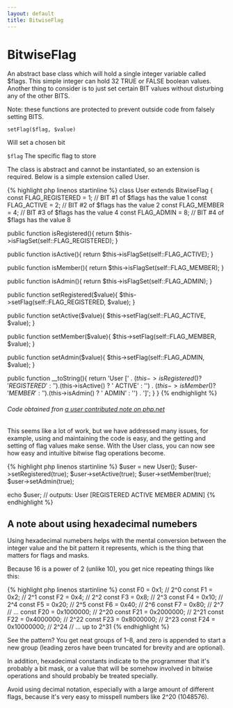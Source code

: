 ```yaml
---
layout: default
title: BitwiseFlag
---
```


# BitwiseFlag

An abstract base class which will hold a single integer variable called $flags. This simple integer can hold 32 TRUE or FALSE boolean values. Another thing to consider is to just set certain BIT values without disturbing any of the other BITS. 

Note: these functions are protected to prevent outside code from falsely setting BITS.

```
setFlag($flag, $value) 
```
Will set a chosen bit

`$flag` The specific flag to store

The class is abstract and cannot be instantiated, so an extension is required. Below is a simple extension called User.

{% highlight php linenos startinline %}
class User extends BitwiseFlag
{
  const FLAG_REGISTERED = 1; // BIT #1 of $flags has the value 1
  const FLAG_ACTIVE = 2;     // BIT #2 of $flags has the value 2
  const FLAG_MEMBER = 4;     // BIT #3 of $flags has the value 4
  const FLAG_ADMIN = 8;      // BIT #4 of $flags has the value 8

  public function isRegistered(){
    return $this->isFlagSet(self::FLAG_REGISTERED);
  }

  public function isActive(){
    return $this->isFlagSet(self::FLAG_ACTIVE);
  }

  public function isMember(){
    return $this->isFlagSet(self::FLAG_MEMBER);
  }

  public function isAdmin(){
    return $this->isFlagSet(self::FLAG_ADMIN);
  }

  public function setRegistered($value){
    $this->setFlag(self::FLAG_REGISTERED, $value);
  }

  public function setActive($value){
    $this->setFlag(self::FLAG_ACTIVE, $value);
  }

  public function setMember($value){
    $this->setFlag(self::FLAG_MEMBER, $value);
  }

  public function setAdmin($value){
    $this->setFlag(self::FLAG_ADMIN, $value);
  }

  public function __toString(){
    return 'User [' .
      ($this->isRegistered() ? 'REGISTERED' : '') .
      ($this->isActive() ? ' ACTIVE' : '') .
      ($this->isMember() ? ' MEMBER' : '') .
      ($this->isAdmin() ? ' ADMIN' : '') .
    ']';
  }
}
{% endhighlight %}

###### Code obtained fron [a user contributed note on php.net](http://php.net/manual/en/language.operators.bitwise.php#108679)

This seems like a lot of work, but we have addressed many issues, for example, using and maintaining the code is easy, and the getting and setting of flag values make sense. With the User class, you can now see how easy and intuitive bitwise flag operations become.

{% highlight php linenos startinline %}
$user = new User();
$user->setRegistered(true);
$user->setActive(true);
$user->setMember(true);
$user->setAdmin(true);

echo $user;  // outputs: User [REGISTERED ACTIVE MEMBER ADMIN]
{% endhighlight %}

## A note about using hexadecimal numebers

Using hexadecimal numebers helps with the mental conversion between the integer value and the bit pattern it represents, which is the thing that matters for flags and masks.

Because 16 is a power of 2 (unlike 10), you get nice repeating things like this:

{% highlight php linenos startinline %}
const F0 = 0x1; // 2^0
const F1 = 0x2; // 2^1
const F2 = 0x4; // 2^2
const F3 = 0x8; // 2^3
const F4 = 0x10; // 2^4
const F5 = 0x20; // 2^5
const F6 = 0x40; // 2^6
const F7 = 0x80; // 2^7
// ...
const F20 = 0x1000000; // 2^20
const F21 = 0x2000000; // 2^21
const F22 = 0x4000000; // 2^22
const F23 = 0x8000000; // 2^23
const F24 = 0x10000000; // 2^24
// ... up to 2^31
{% endhighlight %}

See the pattern? You get neat groups of 1&ndash;8, and zero is appended to start a new group (leading zeros have been truncated for brevity and are optional).

In addition, hexadecimal constants indicate to the programmer that it's probably a bit mask, or a value that will be somehow involved in bitwise operations and should probably be treated specially.

Avoid using decimal notation, especially with a large amount of different flags, because it's very easy to misspell numbers like 2^20 (1048576).
